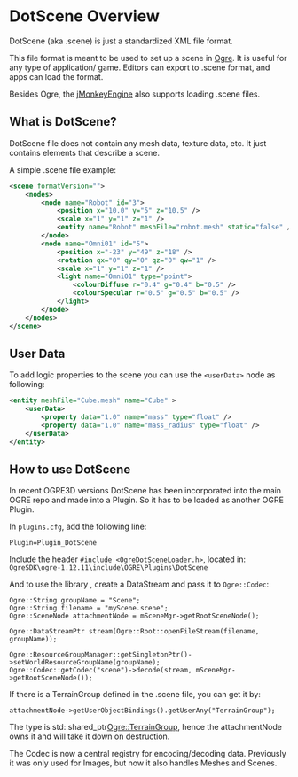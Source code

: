 
# DotScene Overview

DotScene (aka .scene) is just a standardized XML file format.

This file format is meant to be used to set up a scene in [Ogre](http://www.ogre3d.org/). It is useful for any type of application/ game. Editors can export to .scene format, and apps can load the format.

Besides Ogre, the [jMonkeyEngine](http://jmonkeyengine.org/) also supports loading .scene files.

## What is DotScene?
DotScene file does not contain any mesh data, texture data, etc. It just contains elements that describe a scene.

A simple .scene file example:
```xml
<scene formatVersion="">
    <nodes>
        <node name="Robot" id="3">
            <position x="10.0" y="5" z="10.5" />
            <scale x="1" y="1" z="1" />
            <entity name="Robot" meshFile="robot.mesh" static="false" />
        </node>
        <node name="Omni01" id="5">
            <position x="-23" y="49" z="18" />
            <rotation qx="0" qy="0" qz="0" qw="1" />
            <scale x="1" y="1" z="1" />
            <light name="Omni01" type="point">
                <colourDiffuse r="0.4" g="0.4" b="0.5" />
                <colourSpecular r="0.5" g="0.5" b="0.5" />
            </light>
        </node>
    </nodes>
</scene>
```

## User Data

To add logic properties to the scene you can use the `<userData>` node as following:

```xml
<entity meshFile="Cube.mesh" name="Cube" >
    <userData>
        <property data="1.0" name="mass" type="float" />
        <property data="1.0" name="mass_radius" type="float" />
    </userData>
</entity>
```

## How to use DotScene
In recent OGRE3D versions DotScene has been incorporated into the main OGRE repo and made into a Plugin.
So it has to be loaded as another OGRE Plugin.

In `plugins.cfg`, add the following line:
```
Plugin=Plugin_DotScene
```

Include the header `#include <OgreDotSceneLoader.h>`, located in: `OgreSDK\ogre-1.12.11\include\OGRE\Plugins\DotScene`

And to use the library , create a DataStream and pass it to `Ogre::Codec`:
```
Ogre::String groupName = "Scene";
Ogre::String filename = "myScene.scene";
Ogre::SceneNode attachmentNode = mSceneMgr->getRootSceneNode();

Ogre::DataStreamPtr stream(Ogre::Root::openFileStream(filename, groupName));

Ogre::ResourceGroupManager::getSingletonPtr()->setWorldResourceGroupName(groupName);
Ogre::Codec::getCodec("scene")->decode(stream, mSceneMgr->getRootSceneNode());
```

If there is a TerrainGroup defined in the .scene file, you can get it by:
```
attachmentNode->getUserObjectBindings().getUserAny("TerrainGroup");
```
The type is std::shared_ptr<Ogre::TerrainGroup>, hence the attachmentNode owns it and will take it down on destruction.

The Codec is now a central registry for encoding/decoding data. 
Previously it was only used for Images, but now it also handles Meshes and Scenes.
